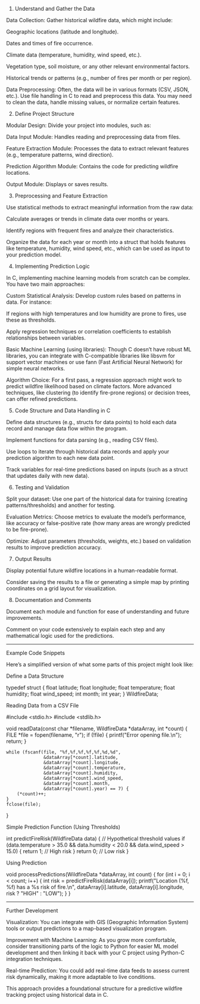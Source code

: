1. Understand and Gather the Data

Data Collection: Gather historical wildfire data, which might include:

Geographic locations (latitude and longitude).

Dates and times of fire occurrence.

Climate data (temperature, humidity, wind speed, etc.).

Vegetation type, soil moisture, or any other relevant environmental factors.

Historical trends or patterns (e.g., number of fires per month or per region).


Data Preprocessing: Often, the data will be in various formats (CSV, JSON, etc.). Use file handling in C to read and preprocess this data. You may need to clean the data, handle missing values, or normalize certain features.


2. Define Project Structure

Modular Design: Divide your project into modules, such as:

Data Input Module: Handles reading and preprocessing data from files.

Feature Extraction Module: Processes the data to extract relevant features (e.g., temperature patterns, wind direction).

Prediction Algorithm Module: Contains the code for predicting wildfire locations.

Output Module: Displays or saves results.



3. Preprocessing and Feature Extraction

Use statistical methods to extract meaningful information from the raw data:

Calculate averages or trends in climate data over months or years.

Identify regions with frequent fires and analyze their characteristics.


Organize the data for each year or month into a struct that holds features like temperature, humidity, wind speed, etc., which can be used as input to your prediction model.


4. Implementing Prediction Logic

In C, implementing machine learning models from scratch can be complex. You have two main approaches:

Custom Statistical Analysis: Develop custom rules based on patterns in data. For instance:

If regions with high temperatures and low humidity are prone to fires, use these as thresholds.

Apply regression techniques or correlation coefficients to establish relationships between variables.


Basic Machine Learning (using libraries): Though C doesn’t have robust ML libraries, you can integrate with C-compatible libraries like libsvm for support vector machines or use fann (Fast Artificial Neural Network) for simple neural networks.


Algorithm Choice: For a first pass, a regression approach might work to predict wildfire likelihood based on climate factors. More advanced techniques, like clustering (to identify fire-prone regions) or decision trees, can offer refined predictions.


5. Code Structure and Data Handling in C

Define data structures (e.g., structs for data points) to hold each data record and manage data flow within the program.

Implement functions for data parsing (e.g., reading CSV files).

Use loops to iterate through historical data records and apply your prediction algorithm to each new data point.

Track variables for real-time predictions based on inputs (such as a struct that updates daily with new data).


6. Testing and Validation

Split your dataset: Use one part of the historical data for training (creating patterns/thresholds) and another for testing.

Evaluation Metrics: Choose metrics to evaluate the model’s performance, like accuracy or false-positive rate (how many areas are wrongly predicted to be fire-prone).

Optimize: Adjust parameters (thresholds, weights, etc.) based on validation results to improve prediction accuracy.


7. Output Results

Display potential future wildfire locations in a human-readable format.

Consider saving the results to a file or generating a simple map by printing coordinates on a grid layout for visualization.


8. Documentation and Comments

Document each module and function for ease of understanding and future improvements.

Comment on your code extensively to explain each step and any mathematical logic used for the predictions.



---

Example Code Snippets

Here’s a simplified version of what some parts of this project might look like:

Define a Data Structure

typedef struct {
    float latitude;
    float longitude;
    float temperature;
    float humidity;
    float wind_speed;
    int month;
    int year;
} WildfireData;

Reading Data from a CSV File

#include <stdio.h>
#include <stdlib.h>

void readData(const char *filename, WildfireData *dataArray, int *count) {
    FILE *file = fopen(filename, "r");
    if (!file) {
        printf("Error opening file.\n");
        return;
    }

    while (fscanf(file, "%f,%f,%f,%f,%f,%d,%d",
                  &dataArray[*count].latitude,
                  &dataArray[*count].longitude,
                  &dataArray[*count].temperature,
                  &dataArray[*count].humidity,
                  &dataArray[*count].wind_speed,
                  &dataArray[*count].month,
                  &dataArray[*count].year) == 7) {
        (*count)++;
    }
    fclose(file);
}

Simple Prediction Function (Using Thresholds)

int predictFireRisk(WildfireData data) {
    // Hypothetical threshold values
    if (data.temperature > 35.0 && data.humidity < 20.0 && data.wind_speed > 15.0) {
        return 1; // High risk
    }
    return 0; // Low risk
}

Using Prediction

void processPredictions(WildfireData *dataArray, int count) {
    for (int i = 0; i < count; i++) {
        int risk = predictFireRisk(dataArray[i]);
        printf("Location (%f, %f) has a %s risk of fire.\n",
               dataArray[i].latitude, dataArray[i].longitude,
               risk ? "HIGH" : "LOW");
    }
}


---

Further Development

Visualization: You can integrate with GIS (Geographic Information System) tools or output predictions to a map-based visualization program.

Improvement with Machine Learning: As you grow more comfortable, consider transitioning parts of the logic to Python for easier ML model development and then linking it back with your C project using Python-C integration techniques.

Real-time Prediction: You could add real-time data feeds to assess current risk dynamically, making it more adaptable to live conditions.


This approach provides a foundational structure for a predictive wildfire tracking project using historical data in C.

